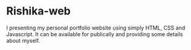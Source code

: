 # Rishika-web
I presenting my personal portfolio website using simply HTML, CSS and Javascript. It can be available for publically and providing some details about myself.
